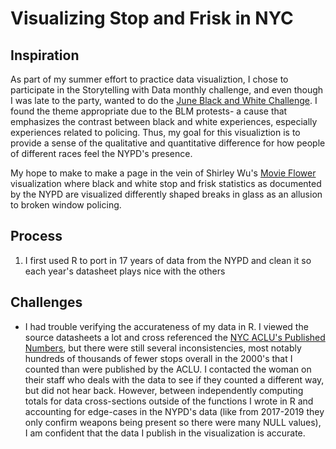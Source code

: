 # Visualizing Stop and Frisk in NYC

## Inspiration
As part of my summer effort to practice data visualiztion, I chose to participate in the Storytelling with Data monthly challenge, and even though I was late to the party, wanted to do the [June Black and White Challenge](https://community.storytellingwithdata.com/challenges/52e943ac-9468-4b4e-a8d8-14eadd6a3394). I found the theme appropriate due to the BLM protests- a cause that emphasizes the contrast between black and white experiences, especially experiences related to policing. Thus, my goal for this visualiztion is to provide a sense of the qualitative and quantitative difference for how people of different races feel the NYPD's presence. 

My hope to make to make a page in the vein of Shirley Wu's [Movie Flower](http://bl.ocks.org/sxywu/raw/8d1b563586bf411383345e95a3418715/) visualization where black and white stop and frisk statistics as documented by the NYPD are visualized differently shaped breaks in glass as an allusion to broken window policing.

## Process
1. I first used R to port in 17 years of data from the NYPD and clean it so each year's datasheet plays nice with the others

## Challenges
- I had trouble verifying the accurateness of my data in R. I viewed the source datasheets a lot and cross referenced the [NYC ACLU's Published Numbers](https://www.nyclu.org/en/Stop-and-Frisk-data), but there were still several inconsistencies, most notably hundreds of thousands of fewer stops overall in the 2000's that I counted than were published by the ACLU. I contacted the woman on their staff who deals with the data to see if they counted a different way, but did not hear back. However, between independently computing totals for data cross-sections outside of the functions I wrote in R and accounting for edge-cases in the NYPD's data (like from 2017-2019 they only confirm weapons being present so there were many NULL values), I am confident that the data I publish in the visualization is accurate.
